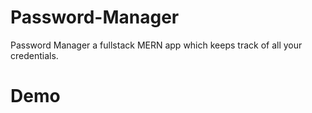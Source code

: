 # Password-Manager
Password Manager a fullstack MERN app which keeps track of all your credentials.

# Demo
